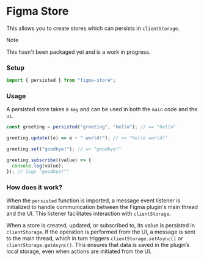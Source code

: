 # Figma Store

This allows you to create stores which can persists in `clientStorage`.

> [!NOTE]
> This hasn't been packaged yet and is a work in progress.

### Setup

```js
import { persisted } from "figma-store";
```

### Usage

A persisted store takes a `key` and can be used in both the `main` code and the `ui`.

```js
const greeting = persisted("greeting", "hello"); // => "hello"

greeting.update((e) => e + " world!"); // => "hello world!"

greeting.set("goodbye!"); // => "goodbye!"

greeting.subscribe((value) => {
  console.log(value);
}); // logs "goodbye!""
```

### How does it work?

When the `persisted` function is imported, a message event listener is initialized to handle communication between the Figma plugin's main thread and the UI. This listener facilitates interaction with `clientStorage`.

When a store is created, updated, or subscribed to, its value is persisted in `clientStorage`. If the operation is performed from the UI, a message is sent to the main thread, which in turn triggers `clientStorage.setAsync()` or `clientStorage.getAsync()`. This ensures that data is saved in the plugin’s local storage, even when actions are initiated from the UI.
